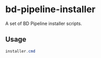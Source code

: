 # bd-pipeline-installer
A set of BD Pipeline  installer scripts.

## Usage
```PowerShell
installer.cmd
```
